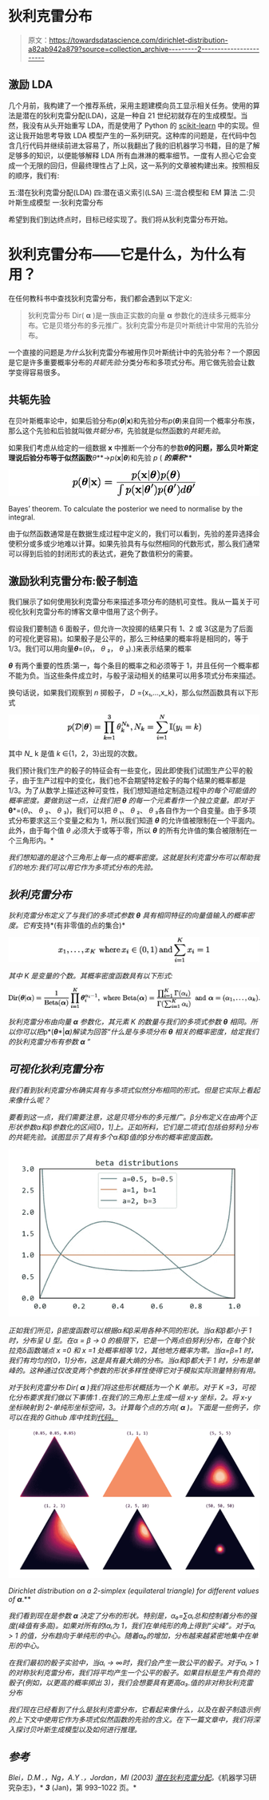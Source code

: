 # 狄利克雷分布

> 原文：<https://towardsdatascience.com/dirichlet-distribution-a82ab942a879?source=collection_archive---------2----------------------->

## 激励 LDA

几个月前，我构建了一个推荐系统，采用主题建模向员工显示相关任务。使用的算法是潜在的狄利克雷分配(LDA)，这是一种自 21 世纪初就存在的生成模型。当然，我没有从头开始重写 LDA，而是使用了 Python 的 [scikit-learn](https://scikit-learn.org/stable/modules/generated/sklearn.decomposition.LatentDirichletAllocation.html) 中的实现。但这让我开始思考导致 LDA 模型产生的一系列研究。这种库的问题是，在代码中包含几行代码并继续前进太容易了，所以我翻出了我的旧机器学习书籍，目的是了解足够多的知识，以便能够解释 LDA 所有血淋淋的概率细节。一度有人担心它会变成一个无限的回归，但最终理性占了上风，这一系列的文章被构建出来。按照相反的顺序，我们有:

五:潜在狄利克雷分配(LDA)
四:潜在语义索引(LSA)
三:混合模型和 EM 算法
二:贝叶斯生成模型
一:狄利克雷分布

希望到我们到达终点时，目标已经实现了。我们将从狄利克雷分布开始。

# 狄利克雷分布——它是什么，为什么有用？

在任何教科书中查找狄利克雷分布，我们都会遇到以下定义:

> 狄利克雷分布 Dir( **α** )是一族由正实数的向量 **α** 参数化的连续多元概率分布。它是贝塔分布的多元推广。狄利克雷分布是贝叶斯统计中常用的先验分布。

一个直接的问题是*为什么*狄利克雷分布被用作贝叶斯统计中的先验分布？一个原因是它是许多重要概率分布的*共轭先验*:分类分布和多项式分布。用它做先验会让数学变得容易很多。

## 共轭先验

在贝叶斯概率论中，如果后验分布*p*(***θ***|**x**)和先验分布*p*(***θ***)来自同一个概率分布族，那么这个先验和后验就叫做*共轭分布*，先验就是似然函数的*共轭先验*。

如果我们考虑从给定的一组数据 **x** 中推断一个分布的参数***θ*的问题，那么贝叶斯定理说后验分布等于似然函数***θ***→*p*(**x**|***θ***)和先验 *p* ( ***的乘积*****

![](img/9e01dd1e108758abb325dd3d35e6938e.png)

Bayes’ theorem. To calculate the posterior we need to normalise by the integral.

由于似然函数通常是在数据生成过程中定义的，我们可以看到，先验的差异选择会使积分或多或少地难以计算。如果先验具有与似然相同的代数形式，那么我们通常可以得到后验的封闭形式的表达式，避免了数值积分的需要。

## 激励狄利克雷分布:骰子制造

我们展示了如何使用狄利克雷分布来描述多项分布的随机可变性。我从一篇关于可视化狄利克雷分布的博客文章中借用了这个例子。

假设我们要制造 6 面骰子，但允许一次投掷的结果只有 1、2 或 3(这是为了后面的可视化更容易)。如果骰子是公平的，那么三种结果的概率将是相同的，等于 1/3。我们可以用向量***θ***=(*θ*₁， *θ* ₂， *θ* ₃).)来表示结果的概率

***θ*** 有两个重要的性质:第一，每个条目的概率之和必须等于 1，并且任何一个概率都不能为负。当这些条件成立时，与骰子滚动相关的结果可以用多项式分布来描述。

换句话说，如果我们观察到 *n* 掷骰子， *D* ={x₁,…,x_k}，那么似然函数具有以下形式

![](img/e3c811737f03d9533d30430c62f41286.png)

其中 *N_* k 是值 *k* ∈{1，2，3}出现的次数。

我们预计我们生产的骰子的特征会有一些变化，因此即使我们试图生产公平的骰子，由于生产过程中的变化，我们也不会期望特定骰子的每个结果的概率都是 1/3。为了从数学上描述这种可变性，我们想知道给定制造过程中*的每个可能值的概率密度。要做到这一点，让我们把 ***θ*** 的每一个元素看作一个独立变量。即对于***θ***=(*θ*₁、 *θ* ₂、 *θ* ₃)，我们可以把 *θ* ₁、 *θ* ₂、 *θ* ₃各自作为一个自变量。由于多项式分布要求这三个变量之和为 1，所以我们知道 ***θ*** 的允许值被限制在一个平面内。此外，由于每个值 *θ* ᵢ必须大于或等于零，所以 ***θ*** 的所有允许值的集合被限制在一个三角形内。*

*我们想知道的是这个三角形上每一点的概率密度。这就是狄利克雷分布可以帮助我们的地方:我们可以用它作为多项式分布的先验。*

## *狄利克雷分布*

*狄利克雷分布定义了与我们的多项式参数 ***θ*** 具有相同特征的向量值输入的概率密度。它有*支持*(有非零值的点的集合)*

*![](img/907d6576aa413d5ac5c5f4fb083b138d.png)*

*其中 *K* 是变量的个数。其概率密度函数具有以下形式:*

*![](img/cbfa49784e64565253147de591ccada2.png)*

*狄利克雷分布由向量 ***α*** 参数化，其元素 *K* 的数量与我们的多项式参数 ***θ*** 相同。所以你可以把*p*(***θ****|****α***)解读为回答“什么是与多项分布 ***θ*** 相关的概率密度，给定我们的狄利克雷分布有参数 ***α*** ”*

## *可视化狄利克雷分布*

*我们看到狄利克雷分布确实具有与多项式似然分布相同的形式。但是它实际上看起来像什么呢？*

*要看到这一点，我们需要注意，这是贝塔分布的多元推广。β分布定义在由两个正形状参数α和β参数化的区间[0，1]上。正如所料，它们是二项式(包括伯努利)分布的共轭先验。该图显示了具有多个α和β值的β分布的概率密度函数。*

*![](img/02ae936f24ce8bdb09119ff70698cac2.png)*

*正如我们所见，β密度函数可以根据α和β采用各种不同的形状。当α和β都小于 1 时，分布呈 U 型。在α = β → 0 的极限下，它是一个两点伯努利分布，在每个狄拉克δ函数端点 *x* =0 和 *x* =1 处概率相等 1/2，其他地方概率为零。当α=β=1 时，我们有均匀的[0，1]分布，这是具有最大熵的分布。当α和β都大于 1 时，分布是单峰的。这种通过仅改变两个参数的形状多样性使得它对于模拟实际测量特别有用。*

*对于狄利克雷分布 Dir( ***α*** )我们将这些形状概括为一个 *K* 单形。对于 *K* =3，可视化分布要求我们做以下事情:1 .在我们的三角形上生成一组 x-y 坐标，2。将 x-y 坐标映射到 2-单纯形坐标空间，3。计算每个点的方向( ***α*** )。下面是一些例子，你可以在我的 Github 库中找到[代码。](https://github.com/yusueliu/medium/blob/master/scripts/plot_dirichlet.py)*

*![](img/85e495a8cc90ec7426e46fa2a074a59a.png)*

*Dirichlet distribution on a 2-simplex (equilateral triangle) for different values of ***α****.**

*我们看到现在是参数 ***α*** 决定了分布的形状。特别是，α₀=∑αᵢ总和控制着分布的强度(峰值有多高)。如果对所有的*I*αᵢ为 1，我们在单纯形的角上得到“尖峰”。对于αᵢ > 1 的值，分布趋向于单纯形的中心。随着α₀的增加，分布越来越紧密地集中在单形的中心。*

*在我们最初的骰子实验中，当αᵢ → ∞时，我们会产生一致公平的骰子。对于αᵢ > 1 的对称狄利克雷分布，我们将平均产生一个公平的骰子。如果目标是生产有负荷的骰子(例如，以更高的概率掷出 3)，我们会想要具有更高α₃.值的非对称狄利克雷分布*

*我们现在已经看到了什么是狄利克雷分布，它看起来像什么，以及在骰子制造示例的上下文中使用它作为多项式似然函数的先验的含义。在下一篇文章中，我们将深入探讨贝叶斯生成模型以及如何进行推理。*

## *参考*

*Blei，D.M .，Ng，A.Y .，Jordan，MI (2003) [潜在狄利克雷分配](http://www.jmlr.org/papers/volume3/blei03a/blei03a.pdf)。*《机器学习研究杂志》，* ***3*** (Jan)，第 993–1022 页。*